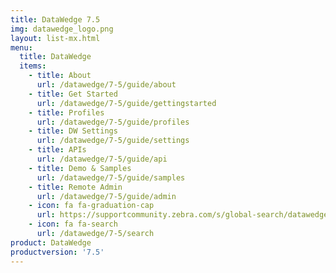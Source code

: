 ```yaml
---
title: DataWedge 7.5
img: datawedge_logo.png
layout: list-mx.html
menu:
  title: DataWedge
  items:
    - title: About
      url: /datawedge/7-5/guide/about
    - title: Get Started
      url: /datawedge/7-5/guide/gettingstarted
    - title: Profiles
      url: /datawedge/7-5/guide/profiles
    - title: DW Settings
      url: /datawedge/7-5/guide/settings
    - title: APIs
      url: /datawedge/7-5/guide/api
    - title: Demo & Samples
      url: /datawedge/7-5/guide/samples
    - title: Remote Admin
      url: /datawedge/7-5/guide/admin
    - icon: fa fa-graduation-cap
      url: https://supportcommunity.zebra.com/s/global-search/datawedge?language=en_US
    - icon: fa fa-search
      url: /datawedge/7-5/search
product: DataWedge
productversion: '7.5'
---
```

